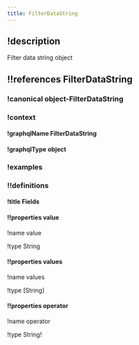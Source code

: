 ```yaml
---
title: FilterDataString
---
```

## !description

Filter data string object

## !!references FilterDataString

### !canonical object-FilterDataString

### !context

#### !graphqlName FilterDataString

#### !graphqlType object

### !examples

### !!definitions

#### !title Fields

#### !!properties value

!name value

!type String



#### !!properties values

!name values

!type \[String]



#### !!properties operator

!name operator

!type String!


